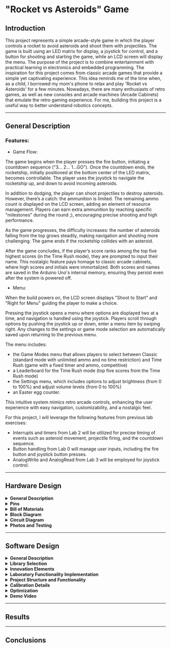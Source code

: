# "Rocket vs Asteroids" Game

## Introduction

This project represents a simple arcade-style game in which the player controls a rocket to avoid asteroids and shoot them with projectiles. The game is built using an LED matrix for display, a joystick for control, and a button for shooting and starting the game, while an LCD screen will display the menu.
The purpose of the project is to combine entertainment with practical learning in electronics and embedded programming. The inspiration for this project comes from classic arcade games that provide a simple yet captivating experience. This idea reminds me of the time when, as a child, I borrowed my mom's phone to relax and play 'Rocket vs Asteroids' for a few minutes.
Nowadays, there are many enthusiasts of retro games, as well as new consoles and arcade machines (Arcade Cabinets) that emulate the retro gaming experience. For me, building this project is a useful way to better understand robotics concepts.

---

## General Description

### Features:

- Game Flow:

The game begins when the player presses the fire button, initiating a countdown sequence ("3... 2... 1...GO"). Once the countdown ends, the rocketship, initially positioned at the bottom center of the LED matrix, becomes controllable. The player uses the joystick to navigate the rocketship up, and down to avoid incoming asteroids.

In addition to dodging, the player can shoot projectiles to destroy asteroids. However, there’s a catch: the ammunition is limited. The remaining ammo count is displayed on the LCD screen, adding an element of resource management. Players can earn extra ammunition by reaching specific "milestones" during the round ;), encouraging precise shooting and high performance.

As the game progresses, the difficulty increases: the number of asteroids falling from the top grows steadily, making navigation and shooting more challenging. The game ends if the rocketship collides with an asteroid.

After the game concludes, if the player’s score ranks among the top five highest scores (in the Time Rush mode), they are prompted to input their name. This nostalgic feature pays homage to classic arcade cabinets, where high scores and initials were immortalized. Both scores and names are saved in the Arduino Uno's internal memory, ensuring they persist even after the system is powered off.

- Menu:

When the build powers on, the LCD screen displays "Shoot to Start" and "Right for Menu" guiding the player to make a choice. 

Pressing the joystick opens a menu where options are displayed two at a time, and navigation is handled using the joystick. Players scroll through options by pushing the joystick up or down, enter a menu item by swiping right. Any changes to the settings or game mode selection are automatically saved upon returning to the previous menu.

The menu includes:
  - the Game Modes menu that allows players to select between Classic (standard mode with unlimited ammo and no time restriction) and Time Rush (game with a fixed timer and ammo, competitive)
  - a Leaderboard for the Time Rush mode (top five scores from the Time Rush mode)
  - the Settings menu, which includes options to adjust brightness (from 0 to 100%) and adjust volume levels (from 0 to 100%)
  - an Easter egg counter.

This intuitive system mimics retro arcade controls, enhancing the user experience with easy navigation, customizability, and a nostalgic feel.

For this project, I will leverage the following features from previous lab exercises:

- Interrupts and timers from Lab 2 will be utilized for precise timing of events such as asteroid movement, projectile firing, and the countdown sequence.
- Button handling from Lab 0 will manage user inputs, including the fire button and joystick button presses.
- AnalogWrite and AnalogRead from Lab 3 will be employed for joystick control.

---

## Hardware Design

<details>
<summary> <b> General Description </b> </summary>
  In my project, the Arduino Uno serves as the central controller, coordinating all the inputs and outputs. It's responsible for processing user inputs, updating the LED matrices to display the rocket and asteroids, handling the menu on the LCD, and controlling the buzzer to provide sound effects. The Arduino is the brain behind the game, managing all aspects of gameplay, from navigation to firing, and ensuring that the game logic runs smoothly. It's connected to the other components via the GPIO pins, which handle communication with these elements.

The LED matrices are key to displaying the game environment. These two 8x8 matrices, driven by two MAX7219 LED drivers, serve as the screen where the rocket and asteroids are shown. The MAX7219 simplifies controlling multiple LEDs, reducing the number of pins needed and allowing the Arduino to focus on game logic. These matrices communicate with the Arduino using SPI, with specific pins assigned for DIN (Data In - Pin 11 since it is part of the SPI/ Serial Peripheral Interface), CLK (Clock - Pin 13 since it is traditionally used for the SCK/ Serial Clock), and LOAD (CS/ Chip Select - Pin 10 since it is traditionally used as SS/ Slave Select) to transmit data and refresh the display.

For displaying the score and accessing the game menu, there is the 16x2 LCD display. This LCD is controlled using the I2C protocol, which allows it to communicate with the Arduino using just two data pins—SDA (SDA - Pin A4/ Default SDA Pin) and SCL (SCL - Pin A5/ Default SCL Pin) —saving other valuable ports. The LCD shows information such as the score during gameplay and provides an interface for navigating the game’s menu.

The joystick is an essential input device in the game, used for navigating the menu and controlling the rocket’s movements. The joystick has two analog axes, which the Arduino reads via A0 and A1 for horizontal and vertical movement, respectively. A0 & A1 are among the six dedicated analog input pins (A0–A5) on the Arduino Uno, designed to read varying voltage levels, which is exactly what the joystick outputs for its X & Y axes. It also has a built-in button that is mapped to Pin 2 (since it corresponds to Interrupt 0) and serves the purpose of saving configurations in the settings section of the menu. This allows players to easily move the rocket on the screen and interact with the menu and in-game mechanics.

In addition to the joystick, a separate button is used for shooting projectiles towards the asteroids and starting the game. This button, connected to Pin 3 (corresponding to Interrupt 1), is essential for adding interactivity to the game, as players can press it to shoot and destroy the asteroids and the possibilty of controling the movement with one hand (via the joystick) and the shooting with the other hand.

To enhance the sensory experience, the buzzer provides audio feedback, particularly when the rocket collides with an asteroid. The buzzer is connected to Pin 9, which has PWM capability — allowing to generate varying signal patterns & create tones of different frequencies. Its sound can be triggered during collisions, making the gameplay feel more immersive and engaging.

The breadboard acts as the foundational platform for connecting all the components. It makes it easy to manage the various connections between the Arduino and peripherals without the need for soldering.
</details>

<details>
<summary> <b> Pins </b> </summary>
  
| Component             | Pin Number    | Function Description                                              |
|-----------------------|---------------|-------------------------------------------------------------------|
| **LED Matrix DIN**     | Pin 11        | Data input for LED matrix communication (SPI)                     |
| **LED Matrix CLK**     | Pin 13        | Clock signal for LED matrix communication (SPI)                   |
| **LED Matrix LOAD**    | Pin 10        | Chip select for LED matrix (SPI)                                  |
| **LCD SDA**            | Pin A4        | I2C data line for LCD communication                               |
| **LCD SCL**            | Pin A5        | I2C clock line for LCD communication                              |
| **Joystick VRx (Horizontal)** | Pin A0    | Analog input for joystick's horizontal axis movement              |
| **Joystick VRy (Vertical)**   | Pin A1    | Analog input for joystick's vertical axis movement                |
| **Joystick Button**    | Pin 2         | Button for joystick press (interrupt enabled)                     |
| **Shooting Button**    | Pin 3         | Button to trigger shooting action (interrupt enabled)             |
| **Buzzer**             | Pin 9         | Buzzer for sound feedback (PWM capable)                           |
</details>

<details>
<summary> <b> Bill of Materials </b> </summary>
  
| **Name**                        | **Source**                      | **Datasheet Link**                                                                                     |
|----------------------------------|---------------------------------|--------------------------------------------------------------------------------------------------------|
| Arduino Uno                      | University Of Bucharest      | [Arduino Uno Datasheet](https://docs.arduino.cc/resources/datasheets/A000066-datasheet.pdf)                                 |
| I2C LCD Display 16x2             | [Optimu Digital](https://www.google.com/aclk?sa=L&ai=DChcSEwiquoygl6WKAxUIbEECHWaMIksYABAAGgJ3cw&co=1&ase=2&gclid=EAIaIQobChMIqrqMoJeligMVCGxBAh1mjCJLEAAYASAAEgJzXPD_BwE&sig=AOD64_3gKZwYI8h5odrFMlnXUxdu7K6dFw&q&nis=4&adurl&ved=2ahUKEwjlwoagl6WKAxUqR_EDHZSDEB4Q0Qx6BAgKEAE)      | [I2C LCD Datasheet](https://www.handsontec.com/dataspecs/module/I2C_1602_LCD.pdf)                                               |
| 8x8 LED Matrix with MAX7219 Driver (2x) | University Of Bucharest      | [MAX7219 LED Matrix Datasheet](https://www.handsontec.com/dataspecs/display/MAX7219-8x8.pdf)                                     |
| Buzzer                           | University Of Bucharest          | [Buzzer Datasheet](https://www.farnell.com/datasheets/2171929.pdf)                                      |
| Joystick                         | University Of Bucharest     | [Joystick Module Datasheet](https://www.hwkitchen.cz/user/related_files/joystick-modul-s-tlacitkem-datasheet-pdf.pdf)                                      |
| Button (for firing and starting) | University Of Bucharest      | [Button Datasheet](https://www.hdk.co.jp/pdf/eng/e291702.pdf)  |
| Connecting Wires                 | University Of Bucharest          | -                                                 |
| Breadboard                       | University Of Bucharest      | [Breadboard Datasheet](https://www.farnell.com/datasheets/1734497.pdf)                                             |
| Resistors (220 Ohm)             | University Of Bucharest      | -              |

</details>

<details>
<summary> <b> Block Diagram </b> </summary>
  
![image](https://github.com/user-attachments/assets/1ed82f72-cd13-4971-bc54-d2f1a142c8cd)
</details>

<details>
<summary> <b> Circuit Diagram </b> </summary>
  
![image](https://github.com/user-attachments/assets/876db71a-0964-4d03-a17e-ed9f1f99625a)
![image](https://github.com/user-attachments/assets/461ce925-60d8-4eaa-8e0a-31e8c1caa680)
</details>



<details>
<summary> <b> Photos and Testing </b> </summary>
  
![WhatsApp Image 2024-12-15 at 18 49 29_23edfa23](https://github.com/user-attachments/assets/a18f8312-529f-4e5a-8749-96b19ad77357)
![WhatsApp Image 2024-12-15 at 18 49 28_86ef5022](https://github.com/user-attachments/assets/fc4fb3f8-9696-427d-a1ec-c171eb699aca)
![WhatsApp Image 2024-12-15 at 18 49 28_bd1f7200](https://github.com/user-attachments/assets/322c319e-cd46-4590-9304-440a196fa5a2)
![image](https://github.com/user-attachments/assets/2d58b81f-f56a-48f3-ba69-dd8bed7362ed)
![WhatsApp Image 2024-12-15 at 18 49 28_24aeb993](https://github.com/user-attachments/assets/f9052ebf-edf1-49ea-8320-72689de5b382)

The functionality of the key components—LCD display, LED matrices, joystick, and buttons has been tested using the following program:
```cpp
#include "LedControl.h" 
#include <Wire.h>       
#include <LiquidCrystal_I2C.h> 

const int VRx = A0; 
const int VRy = A1; 
const int joystickButton = 2;   

const int newButton = 3; 

const byte dinPin = 11;
const byte clockPin = 13;
const byte loadPin = 10;
const byte numMatrices = 2;

const int buzzerPin = 9;

LedControl lc = LedControl(dinPin, clockPin, loadPin, numMatrices);
byte matrixBrightness = 2;

LiquidCrystal_I2C lcd(0x27, 16, 2);

void testJoystick();
void animateMatrices();
void checkNewButton();
void displayTest();

void setup() {
  Serial.begin(9600);

  pinMode(joystickButton, INPUT_PULLUP);
  pinMode(newButton, INPUT);
  
  pinMode(buzzerPin, OUTPUT);

  tone(buzzerPin, 2000);
  delay(1000);
  tone(buzzerPin, 1000);
  delay(1000);
  noTone(buzzerPin); 

  for (int i = 0; i < numMatrices; i++) {
    lc.shutdown(i, false);           
    lc.setIntensity(i, matrixBrightness); 
    lc.clearDisplay(i);              
  }

  lcd.init();   
  lcd.backlight();   
  lcd.setCursor(0, 0); 
  displayTest(); 
}

void loop() {
  testJoystick();    
  checkNewButton();   
  // animateMatrices();  
}

// Function to test joystick functionality
void testJoystick() {
  int xValue = analogRead(VRx); // Read horizontal position
  int yValue = analogRead(VRy); // Read vertical position
  bool joystickPressed = (digitalRead(joystickButton) == LOW); // Check joystick button state

  // Print joystick status
  if (joystickPressed) {
    Serial.println(F("Joystick Button Pressed"));
  } else if (xValue < 200) {
    Serial.println("Joystick Left");
  } else if (xValue > 800) {
    Serial.println("Joystick Right");
  } else if (yValue < 200) {
    Serial.println("Joystick Up");
  } else if (yValue > 800) {
    Serial.println("Joystick Down");
  } else {
    Serial.println("Joystick Center");
  }

  delay(300);
}

// Function to check the new button
void checkNewButton() {
  bool newButtonPressed = (digitalRead(newButton) == HIGH); // Button is pressed when HIGH

  if (newButtonPressed) {
    Serial.println(F("New Button Pressed"));
    delay(300);
  }
}

// Function to animate LEDs on the matrices
void animateMatrices() {
  for (int matrix = numMatrices - 1; matrix >= 0; matrix--) {
    for (int row = 0; row < 8; row++) {
      for (int col = 0; col < 8; col++) {
        lc.setLed(matrix, row, col, true); // Turn on the LED
        delay(25);
      }
    }
  }

  for (int matrix = numMatrices - 1; matrix >= 0; matrix--) {
    for (int row = 0; row < 8; row++) {
      for (int col = 0; col < 8; col++) {
        lc.setLed(matrix, row, col, false); // Turn off the LED
        delay(25);
      }
    }
  }
}

// Function to display Game Ready on the LCD
void displayTest() {
  lcd.clear();               // Clear the LCD screen
  lcd.setCursor(0, 0);       // Set cursor to the first line
  lcd.print("Game Ready ;)!"); // Display "Game Ready ;)!" on the second line
  lcd.setCursor(0, 1);       // Set cursor to the second line
  lcd.print("I2C LCD Test"); // Display "I2C LCD Test" on the second line
}

```
The program utilizes the LedControl library for controlling the LED matrices, the LiquidCrystal_I2C library for the LCD display, and the analog and digital pins for reading the joystick and buttons. The LCD display and LED matrices were verified by displaying "Game Ready ;)! I2C LCD Test" and animating LEDs, respectively. Screenshots of the LCD and LED matrices in operation are included to show that both components are working as expected.

![WhatsApp Image 2024-12-15 at 18 49 28_0ea6306f](https://github.com/user-attachments/assets/810737e5-999e-400f-b1fd-d0798e3cd354)
![WhatsApp Image 2024-12-15 at 18 49 28_6a81f3ac](https://github.com/user-attachments/assets/2a1ec5c5-3ecb-4ed8-b6eb-6dcad213e355)

For testing the joystick and buttons, the joystick's horizontal and vertical values are read via analog pins A0 and A1, while the joystick button and the shooting button are read through digital pins (2 & 3). Serial monitor outputs show the joystick's movement (left, right, up, down, center) and button presses, which were tested by observing the corresponding outputs in the serial monitor:

https://github.com/user-attachments/assets/25265325-a636-4ac7-883d-4d63312b6a5a

</details>

---

## Software Design

<details>
<summary> <b> General Description </b> </summary>

The current version of the game software is fully functional and delivers a comprehensive and engaging gaming experience. It features a menu system, accessible through the LCD display using joystick movements, which provides four options: Game Mode, Leaderboard, Settings, and Easter Eggs. Players can tailor their gameplay by adjusting volume and brightness settings or selecting their preferred game mode. The Easter Eggs option adds an element of discovery and fun, with the menu displaying the count of discovered Easter eggs, encouraging exploration.

The game itself adapts dynamically to the selected mode. In Classic mode, players enjoy endless playtime without ammo or time restrictions, skillfully navigating a rocket to avoid or shoot asteroids. Meanwhile, Time Rush offers a competitive challenge with limited ammo, a fixed timer, and a high-score leaderboard stored in the Arduino Uno's EEPROM memory. Gameplay intensity is amplified by a dynamic asteroid spawning system, where the frequency and speed of asteroids increase over time, ensuring progressively challenging play.

To enhance reliability and precision, the program incorporates collision detection, enabling accurate interactions between the rocket and asteroids. A score tracking and leaderboard system tracks player performance, motivating improvement and replayability. Additionally, the inclusion of button debouncing ensures reliable input, minimizing false triggers and enhancing the overall user experience.

While the menu is conveniently displayed on the LCD screen, the gameplay unfolds on two LED matrices, offering a retro aesthetic and an expanded playfield. Together, these elements aim to create a polished and immersive gaming experience that balances fun and challenge.

</details>

<details>
<summary> <b> Library Selection </b> </summary>
  
For this project, I am using PlatformIO as the development environment. 

The following libraries have been used throughout the development:
- <Arduino.h>
  - Provides compatibility with the Arduino framework
- <LiquidCrystal_I2C.h>
  - Enables efficient I2C communication with the LCD display
  - Reduces pin usage compared to direct LCD connection
  - Provides comprehensive display control functions
  - Well-maintained and widely tested library
- "LedControl.h"
  - Specialized for controlling LED matrix displays
  - Efficient management of multiple cascaded LED matrices
  - Provides low-level control for custom animations
  - Optimized for MAX7219 LED driver
- <EEPROM.h>
  - Built-in Arduino library for persistent storage
  - Essential for maintaining leaderboard data
  - Reliable long-term data storage solution
  - Low memory overhead
</details>

<details>
<summary> <b> Innovation Elements </b> </summary>
  
The project introduces several elements that could be considered innovative in order to enhance the gaming experience. The use of two LED matrices creates a larger game area and enables seamless transitions of game elements between displays, providing an expanded, visually engaging playfield. The dynamic difficulty system ensures a progressively challenging experience by increasing difficulty based on gameplay time, featuring adaptive asteroid spawning rates and speed variations, with multiple game modes catering to different skill levels. The easter eggs add an element of surprise, rewarding players through hidden features unlocked via button combinations, achievements, or skill-based actions, encouraging exploration.
</details>

<details>
<summary> <b> Laboratory Functionality Implementation </b> </summary>

The project's functionality incorporates key features developed with knowledge from previous laboratory exercises to ensure precise and responsive gameplay. Interrupts and timers from Lab 2 are utilized to manage critical timing events, such as asteroid movement, projectile firing, and the countdown sequence, enabling smooth and synchronized game dynamics. 
```cpp
attachInterrupt(digitalPinToInterrupt(SHOOTING_BUTTON), shootingButtonISR, FALLING);
attachInterrupt(digitalPinToInterrupt(JOYSTICK_BUTTON), joystickButtonISR, FALLING);
```
These interrupt handlers are used for the shooting and joystick buttons, triggering on the FALLING edge for responsive input detection.

Button handling techniques from Lab 0 are employed to manage user inputs reliably, including the fire button and joystick button presses, ensuring seamless interaction during gameplay.
```cpp
void shootingButtonISR() {
  static unsigned long lastDebounceTime = 0;
  unsigned long currentTime = millis();
  
  if (currentTime - lastDebounceTime > DELAY && !inMenu) {
    shootingButtonPressed = true;
    joystickButtonPressed = false;
  }
  lastDebounceTime = currentTime;
}
```
The code implements software debouncing using time comparison to prevent multiple triggers from a single button press.

Analog input handling from Lab 3 is used for joystick control, providing accurate and intuitive navigation within the game and menu system.
```cpp
int xValue = analogRead(JOYSTICK_VRX);
int yValue = analogRead(JOYSTICK_VRY);
```
AnalogRead is used for joystick position detection, reading values from 0-1023 to determine movement direction.

Additionally, in the project I've used PWM through the tone() function for sound generation, with volume control mapped to frequency values.
```cpp
void playSound(int volume) {
  int frequency = map(volume, 0, 100, 0, 4000);
  tone(BUZZER, frequency);
  delay(500);
  noTone(BUZZER);
}
```

These foundational elements, adapted from prior labs, contribute significantly to the game's overall precision and functionality.
</details>

<details>
<summary> <b> Project Structure and Functionality </b> </summary>
The structure of the project is designed to be modular, with a clear organization of variables, macros, and functions to streamline development and facilitate future changes. The variables and macros are grouped by functionality, with comments in the code to ensure easy modification or addition of new variables. This structured approach not only simplifies updates but also provides a stable starting state for the game. 

```cpp
#define LED_MATRIX_DIN 11
#define LED_MATRIX_CLK 13
#define LED_MATRIX_LOAD 10
#define LCD_SDA A4
#define LCD_SCL A5
#define JOYSTICK_VRX A0
#define JOYSTICK_VRY A1
#define JOYSTICK_BUTTON 2
#define SHOOTING_BUTTON 3
#define BUZZER 9

// General:
volatile bool shootingButtonPressed = false;
volatile bool joystickButtonPressed = false;
const long RIGHT_UP = 800;
const long LEFT_DOWN = 200;
const long DELAY = 200;
const int TOTAL_EASTER_EGGS = 3;
bool easterEggsFound[TOTAL_EASTER_EGGS] = {false};
unsigned long easterEggDisplayStartTime = 0;
bool isDisplayingEasterEgg = false;
unsigned long lastJoystickCheck = 0;

// etc...
```

At the heart of the project lies the game state management, which governs the game's flow using an enumerated state structure:
```cpp
enum GameState {
  MENU,
  STARTING,
  PLAYING,
  GAME_OVER
};
This structure enables smooth transitions between various states and ensures that specific behaviors are executed during each phase of the game. The core state machine is managed in the playGame() function, which is called once per loop in the main program. In the MENU state, the checkJoystick() function is used for menu navigation, allowing the user to scroll through options and access submenus for settings adjustments. The menu options and changes are displayed using the displayMenu() and displaySubmenu() functions. The settings, such as brightness and volume, can be adjusted by moving the joystick up or down within the respective submenu. These settings are then applied using the playSound(int volume) and adjustBrightness(int brightness) functions.

The displayOnLCD() function handles the display of text on the LCD screen, managing the separation of text across two lines:
```cpp
void displayOnLCD(const String &line1, const String &line2 = "") {
  if (line1 != currentDisplayText || line2 != currentDisplayText2) {
    lcd.clear();
    lcd.home();
    lcd.print(line1);
    if (line2.length() > 0) {
      lcd.setCursor(0, 1);
      lcd.print(line2);
    }
    currentDisplayText = line1;
    currentDisplayText2 = line2;
  }
}
```

When the user exits the menu and enters the game, pressing the shooting button triggers the start of the game in the selected mode. This is achieved by the following code snippet:
```cpp
if (shootingButtonPressed && !enteringName) { 
  roundStartTime = millis();
  currentGameState = STARTING;
} else if (!isDisplayingEasterEgg) {
  checkEasterEggs();
}
checkJoystick();

if (enteringName) {
  handleNameInput();
}

```
This triggers a countdown sequence displayed on the LED matrices using the displayPattern() function, which is followed by the transition to the STARTING state. The countdown is displayed across both matrices, with different numbers being shown using the following pattern:
```cpp
clearMatrices();
displayPattern(1, numberPatterns[0]); // 3 on second matrix
playSound(volume);

clearMatrices();
displayPattern(0, numberPatterns[1]); // 2 on first matrix
playSound(volume);

clearMatrices();
displayPattern(1, numberPatterns[2]); // 1 on second matrix
playSound(volume);

clearMatrices();
displayPattern(1, numberPatterns[4]); // G on second matrix
displayPattern(0, numberPatterns[3]); // 0 on first matrix

```

Once the countdown completes, the game state changes to STARTING, and the initializeGame() function sets up the game, initializing the score to 0 and resetting game elements such as the rocket, asteroids, and projectiles.

During the PLAYING phase, various functions are called to handle gameplay:

- handleGameControls() processes player input, including rocket movement and shooting mechanics.
- spawnAsteroid() spawns new asteroids at regular intervals.
- updateProjectiles() moves the projectiles fired by the rocket.
- Asteroid speeds are updated based on elapsed time:
  ```cpp
  if (elapsedSeconds >= 30){
    updateAsteroids(ASTEROID_SPEED3);
  } else if (elapsedSeconds >= 15){
    updateAsteroids(ASTEROID_SPEED2);
  } else {
    updateAsteroids(ASTEROID_SPEED1);
  }
  ```
- checkCollisions() handles collision detection between projectiles and asteroids as well as between the rocket and asteroids, triggering a game over if the rocket collides with an asteroid.
- updateDisplay() and updateScore() update the game visuals and score on the LED matrices.
- The game also checks for Easter eggs with checkEasterEggs() and updates ammo in Time Rush mode using updateAmmo().

The leaderboard system stores high scores using EEPROM memory. Functions like readLeaderboard(), storeLeaderboard(), and handleNameInput() are responsible for reading and saving leaderboard data, as well as handling the entry of player names for high scores.
```cpp
readLeaderboard(); // Loads leaderboard from EEPROM
storeLeaderboard(); // Saves new scores to EEPROM
handleNameInput(); // Manages name entry for high scores
```

To reset or initialize the leaderboard data, clearEEPROM() and initializeDefaultLeaderboard() can be used. These functions are called only once to initialize the leaderboard and then commented out after their first use.

Each component of the project was tested individually during development to ensure it functions as expected. The LCD display and LED matrix were tested to verify that they display the correct information at each stage of the game, from the menu to the game itself. Functions such as displayMenu(), displayPattern(), and displayOnLCD() were tested to ensure that text and game patterns appeared correctly on the display. Additionally, the EEPROM memory was tested by checking if scores were correctly stored and retrieved using functions like readLeaderboard() and storeLeaderboard(). Playtesting was also conducted to evaluate the overall functionality of the game, ensuring smooth transitions between game states, accurate input handling, and the correct updating of scores, ammo, and game objects throughout the game duration. This iterative testing process helped identify and resolve any issues early on.

<b>Key Interactions: </b>
1. Game Loop Flow:
  loop() → playGame() → State Machine → Input Handling → Game Updates → Display Updates
2. Input Chain:
  ISR Functions → handleGameControls() → Object Updates → Collision Checks → Display Updates
3. Menu Navigation:
  checkJoystick() → displayMenu()/displaySubmenu()/displaySettings() → LCD Updates → Settings Adjustments
4. Score Management:
  updateScore() → Game Over → handleNameInput() → storeLeaderboard() → readLeaderboard()

This structure creates a complete game system where each function has a specific role, but works together with the others to create the full gameplay experience. The code uses a state machine pattern to manage different game states, with clear separation between input handling, game logic, and display updates.

</details>

<details>
<summary> <b> Calibration Details </b> </summary>

Joystick Calibration
- Defined threshold values (LEFT_DOWN = 200, RIGHT_UP = 800)
- Dead zone implementation for stability
- Movement delay implementation for controlled response

Button Debouncing
- Implemented hardware interrupts with software debouncing
- 200ms debounce delay for reliable input
- State tracking for multiple button presses

LED Matrix Brightness
- Adjustable intensity levels (0-15)
- User-configurable through settings menu
</details>

<details>
<summary> <b> Optimization </b> </summary>

- The displayOnLCD function is designed to prevent unnecessary LCD updates, reducing flicker and improving the response time of the display. It only clears and updates the screen when the content being displayed changes, thus avoiding the constant refreshing of the display when no new data is provided.
  ```cpp
  void displayOnLCD(const String &line1, const String &line2 = "") {
    if (line1 != currentDisplayText || line2 != currentDisplayText2) {
      lcd.clear();
      lcd.home();
      lcd.print(line1);
      if (line2.length() > 0) {
        lcd.setCursor(0, 1);
        lcd.print(line2);
      }
      currentDisplayText = line1;
      currentDisplayText2 = line2;
    }
  }
  ```

- To control the LED matrices effectively, hardware SPI is used for fast communication with the display. The refresh rates are optimized for smooth animations, and selective updates are made only for the active game elements. This minimizes the overhead of constantly refreshing the entire matrix and helps focus processing power on updating only the relevant game components. 

- Memory management plays a considerable role in ensuring the stability of the game, especially when dealing with limited resources on the Arduino Uno. Compact data structures, such as the Point struct, are used to store the coordinates of game objects like the rocket and asteroids. This minimizes memory usage while maintaining the necessary data structure for proper gameplay functionality. Additionally, efficient use of array pools is employed for projectiles and asteroids, ensuring that memory is allocated statically for predictable performance and that objects are reused efficiently. This avoids memory fragmentation and ensures that the game can run smoothly over extended periods without running into memory-related issues.

- To ensure smooth gameplay, the game loop is state-based, allowing the game to transition smoothly between different phases, such as menu, game start, playing, and game over. Instead of relying on delay functions, which can hinder the responsiveness of the game, time-based updates are used to control the progression of game events. This enables more precise timing and responsive behavior throughout gameplay.

- Efficient collision detection algorithms are also employed to handle interactions between game objects (e.g., the rocket and asteroids) without causing delays in the game loop.

The combination of these optimizations leads to smooth gameplay, responsive controls, and efficient memory usage
</details>

<details>
<summary> <b> Demo Video </b> </summary>
</details>

---

## Results

---

## Conclusions

